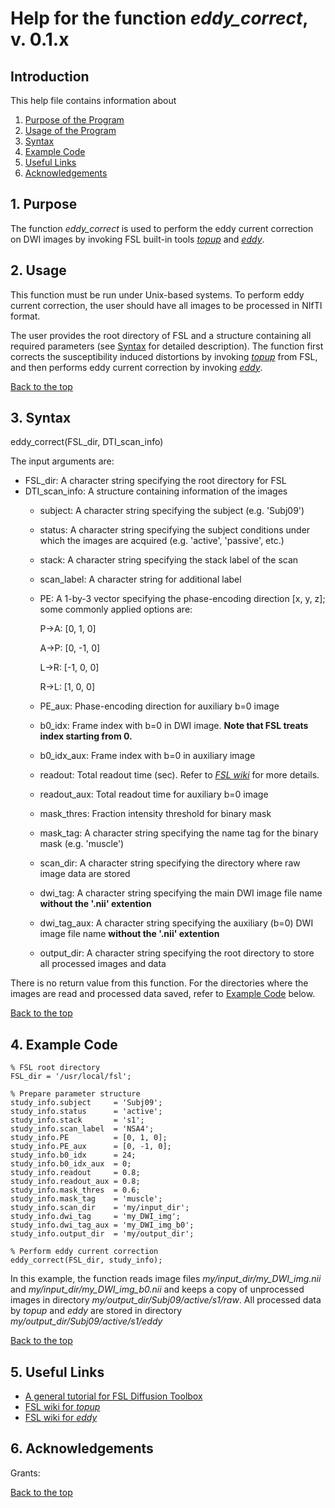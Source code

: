 # Help for the function <i>eddy_correct</i>, v. 0.1.x

## Introduction

This help file contains information about
1) [Purpose of the Program](https://github.com/bdamon/MuscleDTI_Toolbox/blob/master/Help/Help-for-eddy_correct.md#1-purpose)
2) [Usage of the Program](https://github.com/bdamon/MuscleDTI_Toolbox/blob/master/Help/Help-for-eddy_correct.md#2-usage)
3) [Syntax](https://github.com/bdamon/MuscleDTI_Toolbox/blob/master/Help/Help-for-eddy_correct.md#3-Syntax)
4) [Example Code](https://github.com/bdamon/MuscleDTI_Toolbox/blob/master/Help/Help-for-eddy_correct.md#4-Example-Code)
5) [Useful Links](https://github.com/bdamon/MuscleDTI_Toolbox/blob/master/Help/Help-for-eddy_correct.md#5-Useful-Links)
6) [Acknowledgements](https://github.com/bdamon/MuscleDTI_Toolbox/blob/master/Help/Help-for-eddy_correct.md#6-Acknowledgements)


## 1. Purpose

The function <i>eddy_correct</i> is used to perform the eddy current correction on DWI images by invoking FSL built-in tools [<i>topup</i>](https://fsl.fmrib.ox.ac.uk/fsl/fslwiki/topup) and [<i>eddy</i>](https://fsl.fmrib.ox.ac.uk/fsl/fslwiki/eddy).

## 2. Usage
This function must be run under Unix-based systems. To perform eddy current correction, the user should have all images to be processed in NIfTI format.

The user provides the root directory of FSL and a structure containing all required parameters (see [Syntax](https://github.com/bdamon/MuscleDTI_Toolbox/blob/master/Help/Help-for-eddy_correct.md#3-Syntax) for detailed description). The function first corrects the susceptibility induced distortions by invoking [<i>topup</i>](https://fsl.fmrib.ox.ac.uk/fsl/fslwiki/topup) from FSL, and then performs eddy current correction by invoking [<i>eddy</i>](https://fsl.fmrib.ox.ac.uk/fsl/fslwiki/eddy).

[Back to the top](https://github.com/bdamon/MuscleDTI_Toolbox/blob/master/Help/Help-for-eddy_correct.md)

## 3. Syntax
eddy_correct(FSL_dir, DTI_scan_info)

The input arguments are:
 * FSL_dir: A character string specifying the root directory for FSL
 * DTI_scan_info: A structure containing information of the images
   * subject: A character string specifying the subject (e.g. 'Subj09')
   * status: A character string specifying the subject conditions under which the images are acquired (e.g. 'active', 'passive', etc.)
   * stack: A character string specifying the stack label of the scan
   * scan_label: A character string for additional label
   * PE: A 1-by-3 vector specifying the phase-encoding direction [x, y, z]; some commonly applied options are:
 
     P->A: [0,  1, 0]

     A->P: [0, -1, 0]

     L->R: [-1, 0, 0]

     R->L: [1,  0, 0]
 
   * PE_aux: Phase-encoding direction for auxiliary b=0 image
   * b0_idx: Frame index with b=0 in DWI image. **Note that FSL treats index starting from 0.**
   * b0_idx_aux: Frame index with b=0 in auxiliary image
   * readout: Total readout time (sec). Refer to [<i>FSL wiki</i>](https://fsl.fmrib.ox.ac.uk/fsl/fslwiki/topup/TopupUsersGuide#A--datain) for more details.
   * readout_aux: Total readout time for auxiliary b=0 image
   * mask_thres: Fraction intensity threshold for binary mask
   * mask_tag: A character string specifying the name tag for the binary mask (e.g. 'muscle')
   * scan_dir: A character string specifying the directory where raw image data are stored
   * dwi_tag: A character string specifying the main DWI image file name **without the '.nii' extention**
   * dwi_tag_aux: A character string specifying the auxiliary (b=0) DWI image file name **without the '.nii' extention**
   * output_dir: A character string specifying the root directory to store all processed images and data

There is no return value from this function. For the directories where the images are read and processed data saved, refer to [Example Code](https://github.com/bdamon/MuscleDTI_Toolbox/blob/master/Help/Help-for-eddy_correct.md#4-Example-Code) below.

[Back to the top](https://github.com/bdamon/MuscleDTI_Toolbox/blob/master/Help/Help-for-eddy_correct.md)

## 4. Example Code
    % FSL root directory
    FSL_dir = '/usr/local/fsl';

    % Prepare parameter structure
    study_info.subject     = 'Subj09';
    study_info.status      = 'active';
    study_info.stack       = 's1';
    study_info.scan_label  = 'NSA4';
    study_info.PE          = [0, 1, 0];
    study_info.PE_aux      = [0, -1, 0];
    study_info.b0_idx      = 24;
    study_info.b0_idx_aux  = 0;
    study_info.readout     = 0.8;
    study_info.readout_aux = 0.8;
    study_info.mask_thres  = 0.6;
    study_info.mask_tag    = 'muscle';
    study_info.scan_dir    = 'my/input_dir';
    study_info.dwi_tag     = 'my_DWI_img';
    study_info.dwi_tag_aux = 'my_DWI_img_b0';
    study_info.output_dir  = 'my/output_dir';

    % Perform eddy current correction
    eddy_correct(FSL_dir, study_info);

In this example, the function reads image files <i>my/input_dir/my_DWI_img.nii</i> and <i>my/input_dir/my_DWI_img_b0.nii</i> and keeps a copy of unprocessed images in directory <i>my/output_dir/Subj09/active/s1/raw</i>. All processed data by <i>topup</i> and <i>eddy</i> are stored in directory <i>my/output_dir/Subj09/active/s1/eddy</i>

[Back to the top](https://github.com/bdamon/MuscleDTI_Toolbox/blob/master/Help/Help-for-eddy_correct.md)

## 5. Useful Links
 * [A general tutorial for FSL Diffusion Toolbox](https://fsl.fmrib.ox.ac.uk/fslcourse/lectures/practicals/fdt1/index.html)
 * [FSL wiki for <i>topup</i>](https://fsl.fmrib.ox.ac.uk/fsl/fslwiki/topup)
 * [FSL wiki for <i>eddy</i>](https://fsl.fmrib.ox.ac.uk/fsl/fslwiki/eddy)

## 6. Acknowledgements
Grants:

[Back to the top](https://github.com/bdamon/MuscleDTI_Toolbox/blob/master/Help/Help-for-eddy_correct.md)
